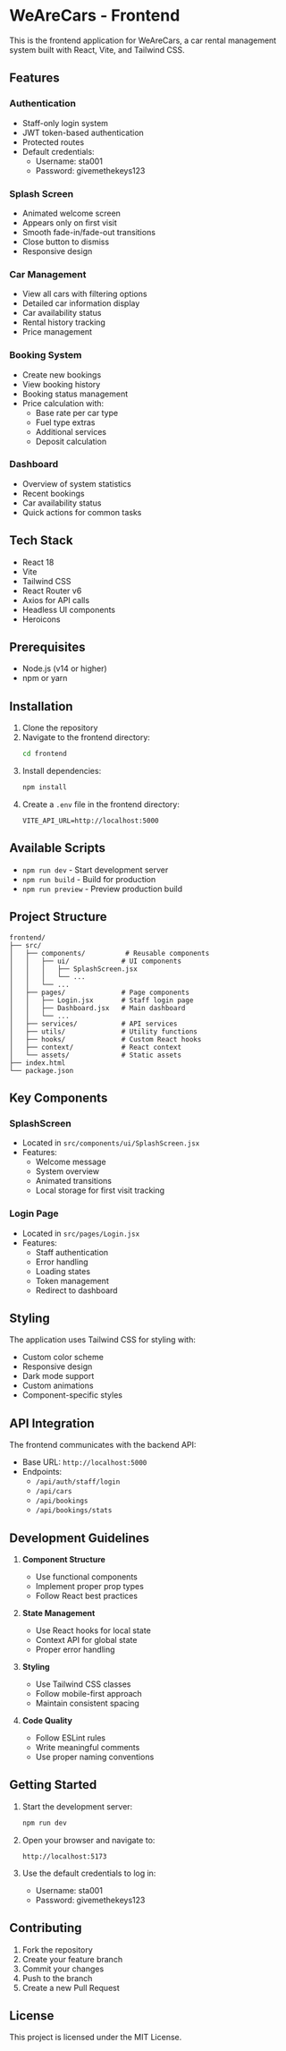 # WeAreCars - Frontend

This is the frontend application for WeAreCars, a car rental management system built with React, Vite, and Tailwind CSS.

## Features

### Authentication
- Staff-only login system
- JWT token-based authentication
- Protected routes
- Default credentials:
  - Username: sta001
  - Password: givemethekeys123

### Splash Screen
- Animated welcome screen
- Appears only on first visit
- Smooth fade-in/fade-out transitions
- Close button to dismiss
- Responsive design

### Car Management
- View all cars with filtering options
- Detailed car information display
- Car availability status
- Rental history tracking
- Price management

### Booking System
- Create new bookings
- View booking history
- Booking status management
- Price calculation with:
  - Base rate per car type
  - Fuel type extras
  - Additional services
  - Deposit calculation

### Dashboard
- Overview of system statistics
- Recent bookings
- Car availability status
- Quick actions for common tasks

## Tech Stack

- React 18
- Vite
- Tailwind CSS
- React Router v6
- Axios for API calls
- Headless UI components
- Heroicons

## Prerequisites

- Node.js (v14 or higher)
- npm or yarn

## Installation

1. Clone the repository
2. Navigate to the frontend directory:
   ```bash
   cd frontend
   ```
3. Install dependencies:
   ```bash
   npm install
   ```
4. Create a `.env` file in the frontend directory:
   ```
   VITE_API_URL=http://localhost:5000
   ```

## Available Scripts

- `npm run dev` - Start development server
- `npm run build` - Build for production
- `npm run preview` - Preview production build

## Project Structure

```
frontend/
├── src/
│   ├── components/          # Reusable components
│   │   ├── ui/             # UI components
│   │   │   ├── SplashScreen.jsx
│   │   │   └── ...
│   │   └── ...
│   ├── pages/              # Page components
│   │   ├── Login.jsx       # Staff login page
│   │   ├── Dashboard.jsx   # Main dashboard
│   │   └── ...
│   ├── services/           # API services
│   ├── utils/              # Utility functions
│   ├── hooks/              # Custom React hooks
│   ├── context/            # React context
│   └── assets/             # Static assets
├── index.html
└── package.json
```

## Key Components

### SplashScreen
- Located in `src/components/ui/SplashScreen.jsx`
- Features:
  - Welcome message
  - System overview
  - Animated transitions
  - Local storage for first visit tracking

### Login Page
- Located in `src/pages/Login.jsx`
- Features:
  - Staff authentication
  - Error handling
  - Loading states
  - Token management
  - Redirect to dashboard

## Styling

The application uses Tailwind CSS for styling with:
- Custom color scheme
- Responsive design
- Dark mode support
- Custom animations
- Component-specific styles

## API Integration

The frontend communicates with the backend API:
- Base URL: `http://localhost:5000`
- Endpoints:
  - `/api/auth/staff/login`
  - `/api/cars`
  - `/api/bookings`
  - `/api/bookings/stats`

## Development Guidelines

1. **Component Structure**
   - Use functional components
   - Implement proper prop types
   - Follow React best practices

2. **State Management**
   - Use React hooks for local state
   - Context API for global state
   - Proper error handling

3. **Styling**
   - Use Tailwind CSS classes
   - Follow mobile-first approach
   - Maintain consistent spacing

4. **Code Quality**
   - Follow ESLint rules
   - Write meaningful comments
   - Use proper naming conventions

## Getting Started

1. Start the development server:
   ```bash
   npm run dev
   ```

2. Open your browser and navigate to:
   ```
   http://localhost:5173
   ```

3. Use the default credentials to log in:
   - Username: sta001
   - Password: givemethekeys123

## Contributing

1. Fork the repository
2. Create your feature branch
3. Commit your changes
4. Push to the branch
5. Create a new Pull Request

## License

This project is licensed under the MIT License.
